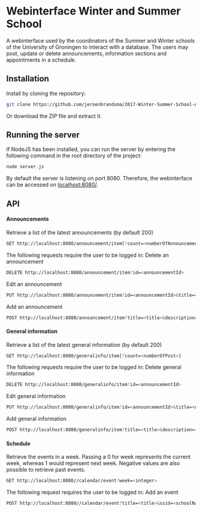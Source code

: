# Webinterface Winter and Summer School

A webinterface used by the coordinators of the Summer and Winter schools of the University of Groningen to interact with a database. The users may post, update or delete announcements, information sections and appointments in a schedule. 

## Installation
Install by cloning the repository:
```bash
git clone https://github.com/jeroenbrandsma/2017-Winter-Summer-School-App.git
```
Or download the ZIP file and extract it.
## Running the server
If NodeJS has been installed, you can run the server by entering the following command in the root directory of the project:
```bash
node server.js
```

By default the server is listening on port 8080. Therefore, the webinterface can be accessed on [localhost:8080/](localhost:8080/).



## API
#### Announcements
Retrieve a list of the latest announcements (by default 200)
```bash
GET http://localhost:8080/announcement/item[?count=<numberOfAnnouncements>]
```
The following requests require the user to be logged in:
Delete an announcement
```bash
DELETE http://localhost:8080/announcement/item?id=<announcementId>
```
Edit an announcement
```bash
PUT http://localhost:8080/announcement/item?id=<announcementId>&title=<newTitle>&description=<newDescription>
```
Add an announcement
```bash
POST http://localhost:8080/announcement/item?title=<title>&description=<description>
```
#### General information
Retrieve a list of the latest general information (by default 200)
```bash
GET http://localhost:8080/generalinfo/item[?count=<numberOfPost>]
```
The following requests require the user to be logged in:
Delete general information
```bash
DELETE http://localhost:8080/generalinfo/item?id=<announcementId>
```
Edit general information
```bash
PUT http://localhost:8080/generalinfo/item?id=<announcementId>&title=<newTitle>&description=<newDescription>
```
Add general information
```bash
POST http://localhost:8080/generalinfo/item?title=<title>&description=<description>
```
#### Schedule
Retrieve the events in a week. Passing a 0 for week represents the current week, whereas 1 would represent next week. Negative values are also possible to retrieve past events.
```bash
GET http://localhost:8080//calendar/event?week=<integer>
```
The following request requires the user to be logged in:
Add an event
```bash
POST http://localhost:8080//calendar/event?title=<title>&ssid=<schoolName>&date=<date>&startHour=<startingHour>&startMinute=<startingMinute>&endHour=<endingHour>&endMinute=<endingMinute>
```
